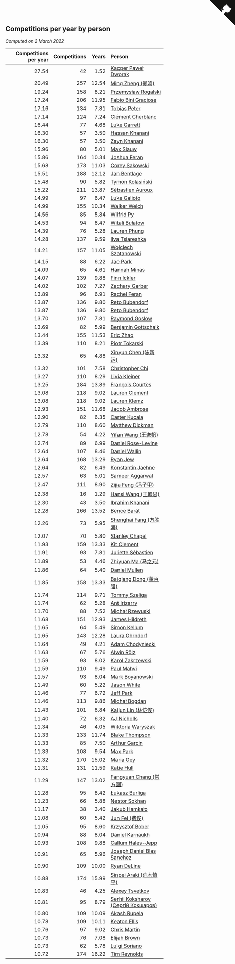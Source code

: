 ## Competitions per year by person

*Computed on  2 March 2022*

| Competitions per year | Competitions | Years | Person |
| ---: | ---: | ---: | :--- |
| 27.54 | 42 | 1.52 | [Kacper Paweł Dworak](https://www.worldcubeassociation.org/persons/2020DWOR01) |
| 20.49 | 257 | 12.54 | [Ming Zheng (郑鸣)](https://www.worldcubeassociation.org/persons/2009ZHEN11) |
| 19.24 | 158 | 8.21 | [Przemysław Rogalski](https://www.worldcubeassociation.org/persons/2013ROGA02) |
| 17.24 | 206 | 11.95 | [Fabio Bini Graciose](https://www.worldcubeassociation.org/persons/2010GRAC02) |
| 17.16 | 134 | 7.81 | [Tobias Peter](https://www.worldcubeassociation.org/persons/2014PETE03) |
| 17.14 | 124 | 7.24 | [Clément Cherblanc](https://www.worldcubeassociation.org/persons/2014CHER05) |
| 16.44 | 77 | 4.68 | [Luke Garrett](https://www.worldcubeassociation.org/persons/2017GARR05) |
| 16.30 | 57 | 3.50 | [Hassan Khanani](https://www.worldcubeassociation.org/persons/2018KHAN26) |
| 16.30 | 57 | 3.50 | [Zayn Khanani](https://www.worldcubeassociation.org/persons/2018KHAN28) |
| 15.96 | 80 | 5.01 | [Max Siauw](https://www.worldcubeassociation.org/persons/2017SIAU02) |
| 15.86 | 164 | 10.34 | [Joshua Feran](https://www.worldcubeassociation.org/persons/2011FERA01) |
| 15.68 | 173 | 11.03 | [Corey Sakowski](https://www.worldcubeassociation.org/persons/2011SAKO01) |
| 15.51 | 188 | 12.12 | [Jan Bentlage](https://www.worldcubeassociation.org/persons/2010BENT01) |
| 15.48 | 90 | 5.82 | [Tymon Kolasiński](https://www.worldcubeassociation.org/persons/2016KOLA02) |
| 15.22 | 211 | 13.87 | [Sébastien Auroux](https://www.worldcubeassociation.org/persons/2008AURO01) |
| 14.99 | 97 | 6.47 | [Luke Galioto](https://www.worldcubeassociation.org/persons/2015GALI02) |
| 14.99 | 155 | 10.34 | [Walker Welch](https://www.worldcubeassociation.org/persons/2011WELC01) |
| 14.56 | 85 | 5.84 | [Wilfrid Py](https://www.worldcubeassociation.org/persons/2016PYWI01) |
| 14.53 | 94 | 6.47 | [Witali Bułatow](https://www.worldcubeassociation.org/persons/2015BUAT01) |
| 14.39 | 76 | 5.28 | [Lauren Phung](https://www.worldcubeassociation.org/persons/2016PHUN02) |
| 14.28 | 137 | 9.59 | [Ilya Tsiareshka](https://www.worldcubeassociation.org/persons/2012TERE01) |
| 14.21 | 157 | 11.05 | [Wojciech Szatanowski](https://www.worldcubeassociation.org/persons/2011SZAT01) |
| 14.15 | 88 | 6.22 | [Jae Park](https://www.worldcubeassociation.org/persons/2015PARK24) |
| 14.09 | 65 | 4.61 | [Hannah Minas](https://www.worldcubeassociation.org/persons/2017MINA04) |
| 14.07 | 139 | 9.88 | [Finn Ickler](https://www.worldcubeassociation.org/persons/2012ICKL01) |
| 14.02 | 102 | 7.27 | [Zachary Garber](https://www.worldcubeassociation.org/persons/2014GARB01) |
| 13.89 | 96 | 6.91 | [Rachel Feran](https://www.worldcubeassociation.org/persons/2015FERA01) |
| 13.87 | 136 | 9.80 | [Reto Bubendorf](https://www.worldcubeassociation.org/persons/2012BUBE01) |
| 13.87 | 136 | 9.80 | [Reto Bubendorf](https://www.worldcubeassociation.org/persons/2012BUBE01) |
| 13.70 | 107 | 7.81 | [Raymond Goslow](https://www.worldcubeassociation.org/persons/2014GOSL01) |
| 13.69 | 82 | 5.99 | [Benjamin Gottschalk](https://www.worldcubeassociation.org/persons/2016GOTT01) |
| 13.44 | 155 | 11.53 | [Eric Zhao](https://www.worldcubeassociation.org/persons/2010ZHAO19) |
| 13.39 | 110 | 8.21 | [Piotr Tokarski](https://www.worldcubeassociation.org/persons/2013TOKA01) |
| 13.32 | 65 | 4.88 | [Xinyun Chen (陈新运)](https://www.worldcubeassociation.org/persons/2017CHEN36) |
| 13.32 | 101 | 7.58 | [Christopher Chi](https://www.worldcubeassociation.org/persons/2014CHIC01) |
| 13.27 | 110 | 8.29 | [Livia Kleiner](https://www.worldcubeassociation.org/persons/2013KLEI03) |
| 13.25 | 184 | 13.89 | [François Courtès](https://www.worldcubeassociation.org/persons/2008COUR01) |
| 13.08 | 118 | 9.02 | [Lauren Clement](https://www.worldcubeassociation.org/persons/2013KLEM01) |
| 13.08 | 118 | 9.02 | [Lauren Klemz](https://www.worldcubeassociation.org/persons/2013KLEM01) |
| 12.93 | 151 | 11.68 | [Jacob Ambrose](https://www.worldcubeassociation.org/persons/2010AMBR01) |
| 12.90 | 82 | 6.35 | [Carter Kucala](https://www.worldcubeassociation.org/persons/2015KUCA01) |
| 12.79 | 110 | 8.60 | [Matthew Dickman](https://www.worldcubeassociation.org/persons/2013DICK01) |
| 12.78 | 54 | 4.22 | [Yifan Wang (王逸帆)](https://www.worldcubeassociation.org/persons/2017WANY29) |
| 12.74 | 89 | 6.99 | [Daniel Rose-Levine](https://www.worldcubeassociation.org/persons/2015ROSE01) |
| 12.64 | 107 | 8.46 | [Daniel Wallin](https://www.worldcubeassociation.org/persons/2013WALL03) |
| 12.64 | 168 | 13.29 | [Ryan Jew](https://www.worldcubeassociation.org/persons/2008JEWR01) |
| 12.64 | 82 | 6.49 | [Konstantin Jaehne](https://www.worldcubeassociation.org/persons/2015JAEH01) |
| 12.57 | 63 | 5.01 | [Sameer Aggarwal](https://www.worldcubeassociation.org/persons/2017AGGA01) |
| 12.47 | 111 | 8.90 | [Zijia Feng (冯子甲)](https://www.worldcubeassociation.org/persons/2013FENG02) |
| 12.38 | 16 | 1.29 | [Hansi Wang (王翰思)](https://www.worldcubeassociation.org/persons/2020WANG19) |
| 12.30 | 43 | 3.50 | [Ibrahim Khanani](https://www.worldcubeassociation.org/persons/2018KHAN27) |
| 12.28 | 166 | 13.52 | [Bence Barát](https://www.worldcubeassociation.org/persons/2008BARA01) |
| 12.26 | 73 | 5.95 | [Shenghai Fang (方胜海)](https://www.worldcubeassociation.org/persons/2016FANG01) |
| 12.07 | 70 | 5.80 | [Stanley Chapel](https://www.worldcubeassociation.org/persons/2016CHAP04) |
| 11.93 | 159 | 13.33 | [Kit Clement](https://www.worldcubeassociation.org/persons/2008CLEM01) |
| 11.91 | 93 | 7.81 | [Juliette Sébastien](https://www.worldcubeassociation.org/persons/2014SEBA01) |
| 11.89 | 53 | 4.46 | [Zhiyuan Ma (马之元)](https://www.worldcubeassociation.org/persons/2017MAZH04) |
| 11.86 | 64 | 5.40 | [Daniel Mullen](https://www.worldcubeassociation.org/persons/2016MULL04) |
| 11.85 | 158 | 13.33 | [Baiqiang Dong (董百强)](https://www.worldcubeassociation.org/persons/2008DONG06) |
| 11.74 | 114 | 9.71 | [Tommy Szeliga](https://www.worldcubeassociation.org/persons/2012SZEL01) |
| 11.74 | 62 | 5.28 | [Ant Irizarry](https://www.worldcubeassociation.org/persons/2016IRIZ02) |
| 11.70 | 88 | 7.52 | [Michał Rzewuski](https://www.worldcubeassociation.org/persons/2014RZEW01) |
| 11.68 | 151 | 12.93 | [James Hildreth](https://www.worldcubeassociation.org/persons/2009HILD01) |
| 11.65 | 64 | 5.49 | [Simon Kellum](https://www.worldcubeassociation.org/persons/2016KELL12) |
| 11.65 | 143 | 12.28 | [Laura Ohrndorf](https://www.worldcubeassociation.org/persons/2009OHRN01) |
| 11.64 | 49 | 4.21 | [Adam Chodyniecki](https://www.worldcubeassociation.org/persons/2017CHOD02) |
| 11.63 | 67 | 5.76 | [Alwin Rölz](https://www.worldcubeassociation.org/persons/2016ROLZ01) |
| 11.59 | 93 | 8.02 | [Karol Zakrzewski](https://www.worldcubeassociation.org/persons/2014ZAKR01) |
| 11.59 | 110 | 9.49 | [Paul Mahvi](https://www.worldcubeassociation.org/persons/2012MAHV01) |
| 11.57 | 93 | 8.04 | [Mark Boyanowski](https://www.worldcubeassociation.org/persons/2014BOYA01) |
| 11.49 | 60 | 5.22 | [Jason White](https://www.worldcubeassociation.org/persons/2016WHIT16) |
| 11.46 | 77 | 6.72 | [Jeff Park](https://www.worldcubeassociation.org/persons/2015PARK08) |
| 11.46 | 113 | 9.86 | [Michał Bogdan](https://www.worldcubeassociation.org/persons/2012BOGD01) |
| 11.43 | 101 | 8.84 | [Kaijun Lin (林恺俊)](https://www.worldcubeassociation.org/persons/2013LINK01) |
| 11.40 | 72 | 6.32 | [AJ Nicholls](https://www.worldcubeassociation.org/persons/2015NICH04) |
| 11.34 | 46 | 4.05 | [Wiktoria Waryszak](https://www.worldcubeassociation.org/persons/2018WARY01) |
| 11.33 | 133 | 11.74 | [Blake Thompson](https://www.worldcubeassociation.org/persons/2010THOM03) |
| 11.33 | 85 | 7.50 | [Arthur Garcin](https://www.worldcubeassociation.org/persons/2014GARC27) |
| 11.33 | 108 | 9.54 | [Max Park](https://www.worldcubeassociation.org/persons/2012PARK03) |
| 11.32 | 170 | 15.02 | [Maria Oey](https://www.worldcubeassociation.org/persons/2007OEYM01) |
| 11.31 | 131 | 11.59 | [Katie Hull](https://www.worldcubeassociation.org/persons/2010HULL01) |
| 11.29 | 147 | 13.02 | [Fangyuan Chang (常方圆)](https://www.worldcubeassociation.org/persons/2009CHAN04) |
| 11.28 | 95 | 8.42 | [Łukasz Burliga](https://www.worldcubeassociation.org/persons/2013BURL01) |
| 11.23 | 66 | 5.88 | [Nestor Sokhan](https://www.worldcubeassociation.org/persons/2016SOKH01) |
| 11.17 | 38 | 3.40 | [Jakub Hamkało](https://www.worldcubeassociation.org/persons/2018HAMK01) |
| 11.08 | 60 | 5.42 | [Jun Fei (费俊)](https://www.worldcubeassociation.org/persons/2016FEIJ02) |
| 11.05 | 95 | 8.60 | [Krzysztof Bober](https://www.worldcubeassociation.org/persons/2013BOBE01) |
| 10.94 | 88 | 8.04 | [Daniel Karnaukh](https://www.worldcubeassociation.org/persons/2014KARN02) |
| 10.93 | 108 | 9.88 | [Callum Hales-Jepp](https://www.worldcubeassociation.org/persons/2012HALE01) |
| 10.91 | 65 | 5.96 | [Joseph Daniel Blas Sanchez](https://www.worldcubeassociation.org/persons/2016SANC08) |
| 10.90 | 109 | 10.00 | [Ryan DeLine](https://www.worldcubeassociation.org/persons/2012DELI01) |
| 10.88 | 174 | 15.99 | [Sinpei Araki (荒木慎平)](https://www.worldcubeassociation.org/persons/2006ARAK01) |
| 10.83 | 46 | 4.25 | [Alexey Tsvetkov](https://www.worldcubeassociation.org/persons/2017TSVE02) |
| 10.81 | 95 | 8.79 | [Serhii Koksharov (Сергій Кокшаров)](https://www.worldcubeassociation.org/persons/2013KOKS01) |
| 10.80 | 109 | 10.09 | [Akash Rupela](https://www.worldcubeassociation.org/persons/2012RUPE01) |
| 10.78 | 109 | 10.11 | [Keaton Ellis](https://www.worldcubeassociation.org/persons/2012ELLI01) |
| 10.76 | 97 | 9.02 | [Chris Martin](https://www.worldcubeassociation.org/persons/2013MART03) |
| 10.73 | 76 | 7.08 | [Elijah Brown](https://www.worldcubeassociation.org/persons/2015BROW03) |
| 10.73 | 62 | 5.78 | [Luigi Soriano](https://www.worldcubeassociation.org/persons/2016SORI04) |
| 10.72 | 174 | 16.22 | [Tim Reynolds](https://www.worldcubeassociation.org/persons/2005REYN01) |


<a href="https://github.com/jonatanklosko/wca_statistics" class="github-corner" aria-label="View source on Github"><svg width="80" height="80" viewBox="0 0 250 250" style="fill:#151513; color:#fff; position: absolute; top: 0; border: 0; right: 0;" aria-hidden="true"><path d="M0,0 L115,115 L130,115 L142,142 L250,250 L250,0 Z"></path><path d="M128.3,109.0 C113.8,99.7 119.0,89.6 119.0,89.6 C122.0,82.7 120.5,78.6 120.5,78.6 C119.2,72.0 123.4,76.3 123.4,76.3 C127.3,80.9 125.5,87.3 125.5,87.3 C122.9,97.6 130.6,101.9 134.4,103.2" fill="currentColor" style="transform-origin: 130px 106px;" class="octo-arm"></path><path d="M115.0,115.0 C114.9,115.1 118.7,116.5 119.8,115.4 L133.7,101.6 C136.9,99.2 139.9,98.4 142.2,98.6 C133.8,88.0 127.5,74.4 143.8,58.0 C148.5,53.4 154.0,51.2 159.7,51.0 C160.3,49.4 163.2,43.6 171.4,40.1 C171.4,40.1 176.1,42.5 178.8,56.2 C183.1,58.6 187.2,61.8 190.9,65.4 C194.5,69.0 197.7,73.2 200.1,77.6 C213.8,80.2 216.3,84.9 216.3,84.9 C212.7,93.1 206.9,96.0 205.4,96.6 C205.1,102.4 203.0,107.8 198.3,112.5 C181.9,128.9 168.3,122.5 157.7,114.1 C157.9,116.9 156.7,120.9 152.7,124.9 L141.0,136.5 C139.8,137.7 141.6,141.9 141.8,141.8 Z" fill="currentColor" class="octo-body"></path></svg></a><style>.github-corner:hover .octo-arm{animation:octocat-wave 560ms ease-in-out}@keyframes octocat-wave{0%,100%{transform:rotate(0)}20%,60%{transform:rotate(-25deg)}40%,80%{transform:rotate(10deg)}}@media (max-width:500px){.github-corner:hover .octo-arm{animation:none}.github-corner .octo-arm{animation:octocat-wave 560ms ease-in-out}}</style>
